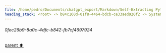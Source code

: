 ```yaml
---
file: /home/pedro/Documents/chatgpt_export/Markdown/Self-Extracting Python Script Framework.md
heading_stack: <root> -> b84c160d-01f8-4464-bdcb-ce33aed920f2 -> System -> 223bd57b-5a68-450f-8413-2c9aaa3de884 -> System -> aaa2f0a0-5c47-46c8-9517-226c34230146 -> User -> 0fec26b9-8a0c-4dfc-b842-fb7cf4697924
---
```

###### 0fec26b9-8a0c-4dfc-b842-fb7cf4697924
[parent ⬆️](#aaa2f0a0-5c47-46c8-9517-226c34230146)
